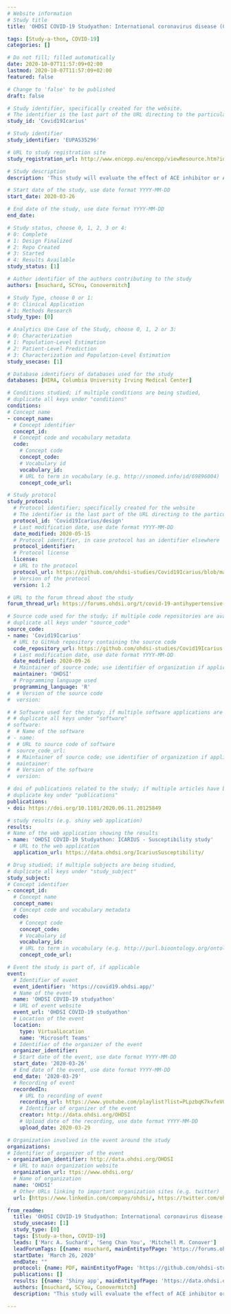 ```yaml
---
# Website information
# Study title
title: 'OHDSI COVID-19 Studyathon: International coronavirus disease (COVID) - angiotensin converting enzyme (ACE) Receptor Inhibition Utilization and Safety (ICARIUS) studies: susceptibility and severity'

tags: [Study-a-thon, COVID-19]
categories: []

# Do not fill; filled automatically
date: 2020-10-07T11:57:09+02:00
lastmod: 2020-10-07T11:57:09+02:00
featured: false

# Change to 'false' to be published
draft: false

# Study identifier, specifically created for the website.
# The identifier is the last part of the URL directing to the particular study
study_id: 'Covid19Icarius' 

# Study identifier 
study_identifier: 'EUPAS35296'

# URL to study registration site
study_registration_url: http://www.encepp.eu/encepp/viewResource.htm?id=35297

# Study description
description: 'This study will evaluate the effect of ACE inhibitor or ARB exposure on the risk of contracting COVID-19 infection and the risk of experiencing respiratory failure, pneumonia, acute kidney injury, and death in hypertensive patients following contracting COVID-19 infection. The analysis will be undertaken across a federated multi-national network of electronic health records and administrative claims from primary care and secondary care that have been mapped to the Observational Medical Outcomes Partnership Common Data Model in collaboration with the Observational Health Data Sciences and Informatics (OHDSI) and European Health Data and Evidence Network (EHDEN) initiatives. These data reflect the clinical experience of patients from six European countries (Belgium, Netherlands, Germany, France, Spain, and Estonia) the United Kingdom, the United States of America, South Korea, and Japan as data becomes available. We will use a prevalent user cohort design to estimate the relative risk of each outcome using an on-treatment analysis of monotherapy only and monotherapy or combo-therapy comparisons. In the analysis of respiratory failure, pneumonia, acute kidney injury, and death, we will conduct separate analyses assessing prevalent use of antihypertensives at the time of any diagnosis with COVID-19 or at the time of an inpatient admission with COVID-19 diagnosis. Data driven approaches will be used to identify potential covariates for inclusion in matched or stratified propensity score models identified using regularized logistic regression. Large-scale propensity score matching and stratification strategies that allow balancing on a large number of baseline potential confounders will be used in addition to negative control outcomes to allow for evaluating residual bias in the study design as a whole as a diagnostic step.'

# Start date of the study, use date format YYYY-MM-DD
start_date: 2020-03-26

# End date of the study, use date format YYYY-MM-DD
end_date: 

# Study status, choose 0, 1, 2, 3 or 4:
# 0: Complete
# 1: Design Finalized
# 2: Repo Created
# 3: Started
# 4: Results Available
study_status: [1]

# Author identifier of the authors contributing to the study
authors: [msuchard, SCYou, Conovermitch]

# Study Type, choose 0 or 1:
# 0: Clinical Application
# 1: Methods Research
study_type: [0]

# Analytics Use Case of the Study, choose 0, 1, 2 or 3:
# 0: Characterization
# 1: Population-Level Estimation
# 2: Patient-Level Prediction
# 3: Characterization and Population-Level Estimation
study_usecase: [1]

# Database identifiers of databases used for the study
databases: [HIRA, Columbia University Irving Medical Center]

# Conditions studied; if multiple conditions are being studied,
# duplicate all keys under "conditions"
conditions:
# Concept name
- concept_name: 
  # Concept identifier
  concept_id: 
  # Concept code and vocabulary metadata
  code: 
    # Concept code
    concept_code: 
    # Vocabulary id
    vocabulary_id: 
    # URL to term in vocabulary (e.g. http://snomed.info/id/69896004)
    concept_code_url: 

# Study protocol
study_protocol:
  # Protocol identifier; specifically created for the website
  # The identifier is the last part of the URL directing to the particular study protocol
  protocol_id: 'Covid19Icarius/design'
  # Last modification date, use date format YYYY-MM-DD
  date_modified: 2020-05-15
  # Protocol identifier, in case protocol has an identifier elsewhere 
  protocol_identifier: 
  # Protocol license
  license: 
  # URL to the protocol
  protocol_url: https://github.com/ohdsi-studies/Covid19Icarius/blob/master/Documents/COVID19_ACE_ARB_Protocol_Version_1_2.pdf
  # Version of the protocol 
  version: 1.2

# URL to the forum thread about the study
forum_thread_url: https://forums.ohdsi.org/t/covid-19-antihypertensive-study-just-posted-to-medrxiv-congrats-to-all-involved/11149

# Source code used for the study; if multiple code repositories are available, 
# duplicate all keys under "source_code"
source_code:
- name: 'Covid19Icarius' 
  # URL to GitHub repository containing the source code
  code_repository_url: https://github.com/ohdsi-studies/Covid19Icarius
  # Last modification date, use date format YYYY-MM-DD
  date_modified: 2020-09-26
  # Maintainer of source code; use identifier of organization if applicable
  maintainer: 'OHDSI'
  # Programming language used
  programming_language: 'R'
#  # Version of the source code
#  version: 

# # Software used for the study; if multiple software applications are used
# # duplicate all keys under "software"
# software:
#  # Name of the software
# - name: 
#  # URL to source code of software
#  source_code_url: 
#  # Maintainer of source code; use identifier of organization if applicable.
#  maintainer: 
#  # Version of the software
#  version: 

# doi of publications related to the study; if multiple articles have been published,
# duplicate key under "publications"
publications:
- doi: https://doi.org/10.1101/2020.06.11.20125849 

# study results (e.g. shiny web application)
results:
# Name of the web application showing the results
- name: 'OHDSI COVID-19 Studyathon: ICARIUS - Susceptibility study'
  # URL to the web application
  application_url: https://data.ohdsi.org/IcariusSusceptibility/

# Drug studied; if multiple subjects are being studied,
# duplicate all keys under "study_subject"
study_subject: 
# Concept identifier
- concept_id: 
  # Concept name 
  concept_name: 
  # Concept code and vocabulary metadata
  code:
    # Concept code
    concept_code: 
    # Vocabulary id 
    vocabulary_id: 
    # URL to term in vocabulary (e.g. http://purl.bioontology.org/ontology/RXNORM/5521)
    concept_code_url: 

# Event the study is part of, if applicable
event:
  # Identifier of event
  event_identifier: 'https://covid19.ohdsi.app/'
  # Name of the event
  name: 'OHDSI COVID-19 studyathon'
  # URL of event website
  event_url: 'OHDSI COVID-19 studyathon'
  # Location of the event
  location: 
    type: VirtualLocation
    name: 'Microsoft Teams'
  # Identifier of the organizer of the event
  organizer_identifier: 
  # Start date of the event, use date format YYYY-MM-DD
  start_date: '2020-03-26'
  # End date of the event, use date format YYYY-MM-DD
  end_date: '2020-03-29'
  # Recording of event 
  recordedIn: 
    # URL to recording of event
    recording_url: https://www.youtube.com/playlist?list=PLpzbqK7kvfeVGZiT1eKO6KxQiN7nzBFK
    # Identifier of organizer of the event
    creator: http://data.ohdsi.org/OHDSI
    # Upload date of the recording, use date format YYYY-MM-DD
    upload_date: 2020-03-29

# Organization involved in the event around the study
organizations:
# Identifier of organizer of the event
- organization_identifier: http://data.ohdsi.org/OHDSI
  # URL to main organization website
  organization_url: ttps://www.ohdsi.org/
  # Name of organization
  name: 'OHDSI'
  # Other URLs linking to important organization sites (e.g. twitter)
  url: [https://www.linkedin.com/company/ohdsi/, https://twitter.com/ohdsi, https://www.youtube.com/user/OHDSIJoinTheJourney]

from_readme:
  title: 'OHDSI COVID-19 Studyathon: International coronavirus disease (COVID) - angiotensin converting enzyme (ACE) Receptor Inhibition Utilization and Safety (ICARIUS) studies: susceptibility and severity'
  study_usecase: [1]
  study_type: [0]
  tags: [Study-a-thon, COVID-19]
  leads: ['Marc A. Suchard', 'Seng Chan You', 'Mitchell M. Conover']
  leadForumTags: [{name: msuchard, mainEntityofPage: 'https://forums.ohdsi.org/u/msuchard'}, {name: SCYou, mainEntityofPage: 'https://forums.ohdsi.org/u/scyou/'}, {name: Conovermitch, mainEntityofPage: 'https://forums.ohdsi.org/u/Conovermitch'}]
  startDate: 'March 26, 2020'
  endDate: ""
  protocol: {name: PDF, mainEntityofPage: 'https://github.com/ohdsi-studies/Covid19Icarius/blob/master/Documents/COVID19_ACE_ARB_Protocol_Version_1_2.pdf'}
  publications: []
  results: [{name: 'Shiny app', mainEntityofPage: 'https://data.ohdsi.org/IcariusSusceptibility/'}]
  authors: [msuchard, SCYou, Conovermitch]
  description: "This study will evaluate the effect of ACE inhibitor or ARB exposure on the risk of contracting COVID-19 infection and the risk of experiencing respiratory failure, pneumonia, acute kidney injury, and death in hypertensive patients following contracting COVID-19 infection.  The analysis will be undertaken across a federated multi-national network of electronic health records and administrative claims from primary care and secondary care that have been mapped to the Observational Medical Outcomes Partnership Common Data Model in collaboration with the Observational Health Data Sciences and Informatics (OHDSI) and European Health Data and Evidence Network (EHDEN) initiatives.  These data reflect the clinical experience of patients from six European countries (Belgium, Netherlands, Germany, France, Spain, and Estonia) the United Kingdom, the United States of America, South Korea, and Japan as data becomes available.  We will use a prevalent user cohort design to estimate the relative risk of each outcome using an on-treatment analysis of monotherapy only and monotherapy or combo-therapy comparisons.  In the analysis of respiratory failure, pneumonia, acute kidney injury, and death, we will conduct separate analyses assessing prevalent use of antihypertensives at the time of any diagnosis with COVID-19 or at the time of an inpatient admission with COVID-19 diagnosis. Data driven approaches will be used to identify potential covariates for inclusion in matched or stratified propensity score models identified using regularized logistic regression. Large-scale propensity score matching and stratification strategies that allow balancing on a large number of baseline potential confounders will be used in addition to negative control outcomes to allow for evaluating residual bias in the study design as a whole as a diagnostic step.\nThis study is part of the [OHDSI 2020 COVID-19 study-a-thon](https://www.ohdsi.org/covid-19-updates/)."

---
```

